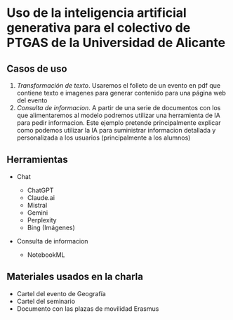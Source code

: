 # Uso de la inteligencia artificial generativa para el colectivo de PTGAS de la Universidad de Alicante

## Casos de uso
1. *Transformación de texto*. Usaremos el folleto de un evento en pdf que contiene texto e imagenes para generar contenido para una página web del evento
2. *Consulta de informacion*. A partir de una serie de documentos con los que alimentaremos al modelo podremos utilizar una herramienta de IA para pedir informacion. Este ejemplo pretende principalmente explicar como podemos utilizar la IA para suministrar informacion detallada y personalizada a los usuarios (principalmente a los alumnos)

## Herramientas 
- Chat
  - ChatGPT
  - Claude.ai
  - Mistral
  - Gemini
  - Perplexity
  - Bing (Imágenes)

- Consulta de informacion
  - NotebookML
 
## Materiales usados en la charla
- Cartel del evento de Geografía
- Cartel del seminario
- Documento con las plazas de movilidad Erasmus

